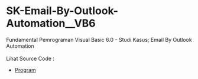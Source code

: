 # SK-Email-By-Outlook-Automation__VB6
Fundamental Pemrograman Visual Basic 6.0 - Studi Kasus; Email By Outlook Automation<br><br>
Lihat Source Code : <br>
- <a href="https://github.com/RizkyKhapidsyah/SK-Email-By-Outlook-Automation__VB6">Program</a>
